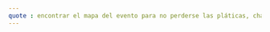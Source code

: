 ```yaml
---
quote : encontrar el mapa del evento para no perderse las pláticas, charlas, talleres, etc. 
---
```

